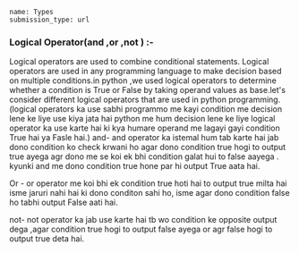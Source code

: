 ```ngMeta
name: Types 
submission_type: url
```
### Logical Operator(and ,or ,not ) :- 
Logical operators are used to combine conditional statements.
Logical operators are used in any programming language to make decision based on multiple conditions.in python ,we used logical operators to determine whether a condition is True or False by taking operand values as base.let's consider different logical operators that are used in python programming.
(logical operators ka use sabhi programmo me kayi condition me decision lene ke liye use kiya jata hai python me hum decision lene ke liye logical operator ka use karte hai ki kya humare operand me lagayi gayi condition True hai ya Fasle hai.)
and-  and operator ka istemal hum tab karte hai jab dono condition ko check krwani ho agar dono condition true hogi to output true ayega agr dono me se koi ek bhi condition galat hui to false aayega . kyunki and me dono condition true hone par hi output True aata hai.

Or - or operator me koi bhi ek condition true hoti hai to output true milta hai isme jaruri nahi hai ki dono conditon sahi ho, isme agar dono condition false ho tabhi output False aati hai.

not-  not operator ka jab use karte hai tb wo condition ke opposite output dega ,agar condition true hogi to output false ayega or agr false hogi to output true deta hai.

